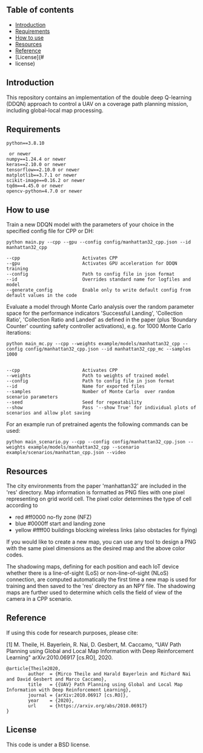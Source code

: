 ## Table of contents

* [Introduction](#introduction)
* [Requirements](#requirements)
* [How to use](#how-to-use)
* [Resources](#resources)
* [Reference](#reference)
* [License](#
* license)

## Introduction

This repository contains an implementation of the double deep Q-learning (DDQN) approach to control a UAV on a coverage path planning mission, including global-local map processing.


## Requirements

```
python==3.8.10
 
 or newer
numpy==1.24.4 or newer
keras==2.10.0 or newer
tensorflow==2.10.0 or newer
matplotlib==3.7.1 or newer
scikit-image==0.16.2 or newer
tqdm==4.45.0 or newer
opencv-python=4.7.0 or newer
```


## How to use

Train a new DDQN model with the parameters of your choice in the specified config file for CPP or DH:

```
python main.py --cpp --gpu --config config/manhattan32_cpp.json --id manhattan32_cpp

--cpp                       Activates CPP 
--gpu                       Activates GPU acceleration for DDQN training
--config                    Path to config file in json format
--id                        Overrides standard name for logfiles and model
--generate_config           Enable only to write default config from default values in the code
```

Evaluate a model through Monte Carlo analysis over the random parameter space for the performance indicators 'Successful Landing', 'Collection Ratio', 'Collection Ratio and Landed' as defined in the paper (plus 'Boundary Counter' counting safety controller activations), e.g. for 1000 Monte Carlo iterations:

```
python main_mc.py --cpp --weights example/models/manhattan32_cpp --config config/manhattan32_cpp.json --id manhattan32_cpp_mc --samples 1000


--cpp                       Activates CPP 
--weights                   Path to weights of trained model
--config                    Path to config file in json format
--id                        Name for exported files
--samples                   Number of Monte Carlo  over random scenario parameters
--seed                      Seed for repeatability
--show                      Pass '--show True' for individual plots of scenarios and allow plot saving
```

For an example run of pretrained agents the following commands can be used:
```
python main_scenario.py --cpp --config config/manhattan32_cpp.json --weights example/models/manhattan32_cpp --scenario example/scenarios/manhattan_cpp.json --video

```

## Resources

The city environments from the paper 'manhattan32' are included in the 'res' directory. Map information is formatted as PNG files with one pixel representing on grid world cell. The pixel color determines the type of cell according to

* red #ff0000 no-fly zone (NFZ)
* blue #0000ff start and landing zone
* yellow #ffff00 buildings blocking wireless links (also obstacles for flying)

If you would like to create a new map, you can use any tool to design a PNG with the same pixel dimensions as the desired map and the above color codes.

The shadowing maps, defining for each position and each IoT device whether there is a line-of-sight (LoS) or non-line-of-sight (NLoS) connection, are computed automatically the first time a new map is used for training and then saved to the 'res' directory as an NPY file. The shadowing maps are further used to determine which cells the field of view of the camera in a CPP scenario.


## Reference

If using this code for research purposes, please cite:

[1] M. Theile, H. Bayerlein, R. Nai, D. Gesbert, M. Caccamo, “UAV Path Planning using Global and Local Map Information with Deep Reinforcement Learning" arXiv:2010.06917 [cs.RO], 2020. 

```
@article{Theile2020,
        author  = {Mirco Theile and Harald Bayerlein and Richard Nai and David Gesbert and Marco Caccamo},
        title   = {{UAV} Path Planning using Global and Local Map Information with Deep Reinforcement Learning},
        journal = {arXiv:2010.06917 [cs.RO]},
        year    = {2020},
        url     = {https://arxiv.org/abs/2010.06917}
}
```


## License 

This code is under a BSD license.